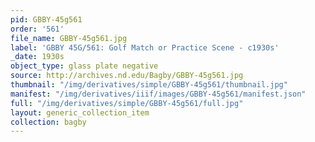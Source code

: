 ```yaml
---
pid: GBBY-45g561
order: '561'
file_name: GBBY-45g561.jpg
label: 'GBBY 45G/561: Golf Match or Practice Scene - c1930s'
_date: 1930s
object_type: glass plate negative
source: http://archives.nd.edu/Bagby/GBBY-45g561.jpg
thumbnail: "/img/derivatives/simple/GBBY-45g561/thumbnail.jpg"
manifest: "/img/derivatives/iiif/images/GBBY-45g561/manifest.json"
full: "/img/derivatives/simple/GBBY-45g561/full.jpg"
layout: generic_collection_item
collection: bagby
---
```

